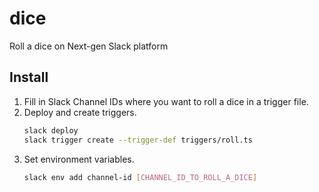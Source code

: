 # dice

Roll a dice on Next-gen Slack platform

## Install

1. Fill in Slack Channel IDs where you want to roll a dice in a trigger file.
1. Deploy and create triggers.
   ```sh
   slack deploy
   slack trigger create --trigger-def triggers/roll.ts
   ```
1. Set environment variables.
   ```sh
   slack env add channel-id [CHANNEL_ID_TO_ROLL_A_DICE]
   ```
